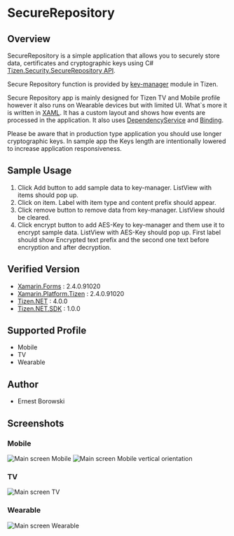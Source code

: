 # SecureRepository
## Overview
SecureRepository is a simple application that allows you to securely store data, certificates and cryptographic keys
using C# [Tizen.Security.SecureRepository API](https://developer.tizen.org/dev-guide/csapi/api/Tizen.Security.SecureRepository.html).

Secure Repository function is provided by [key-manager](https://wiki.tizen.org/Security/Tizen_3.X_Key_Manager) module in Tizen.

Secure Repository app is mainly designed for Tizen TV and Mobile profile however it also runs on Wearable devices but with limited UI.
What`s more it is written in [XAML](https://developer.xamarin.com/guides/xamarin-forms/xaml/).
It has a custom layout and shows how events are processed in the application.
It also uses [DependencyService](https://developer.xamarin.com/guides/xamarin-forms/application-fundamentals/dependency-service/)
and [Binding](https://developer.xamarin.com/guides/xamarin-forms/xaml/xaml-basics/data_binding_basics/).

Please be aware that in production type application you should use longer cryptographic keys.
In sample app the Keys length are intentionally lowered to increase application responsiveness.

## Sample Usage
1. Click Add button to add sample data to key-manager. ListView with items should pop up.
2. Click on item. Label with item type and content prefix should appear.
3. Click remove button to remove data from key-manager. ListView should be cleared.
4. Click encrypt button to add AES-Key to key-manager and them use it to encrypt sample data.
ListView with AES-Key should pop up. First label should show Encrypted text prefix
and the second one text before encryption and after decryption.


## Verified Version
* [Xamarin.Forms](https://www.xamarin.com/forms) : 2.4.0.91020
* [Xamarin.Platform.Tizen](https://www.xamarin.com/forms) : 2.4.0.91020
* [Tizen.NET](https://www.tizen.org/) : 4.0.0
* [Tizen.NET.SDK](https://www.tizen.org/) : 1.0.0

## Supported Profile
* Mobile
* TV
* Wearable

## Author
* Ernest Borowski

## Screenshots
### Mobile
![Main screen Mobile](./Screenshots/Tizen/main_screen_Mobile.png)
![Main screen Mobile vertical orientation](./Screenshots/Tizen/main_screen_Mobile_vertical.png)
### TV
![Main screen TV](./Screenshots/Tizen/main_screen_TV.png)
### Wearable
![Main screen Wearable](./Screenshots/Tizen/main_screen_Wearable.png)
